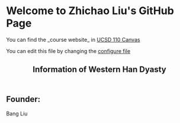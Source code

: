 <!DOCTYPE html>
<html>
<head>
         <title>User pics</title>
         <!-- <link rel="stylesheet" href="admin.css" title="" type="text/css" media="screen" charset="utf-8">  -->
</head>
<body>
<main id="main-content">
   <h1>Welcome to Zhichao Liu's GitHub Page</h1>
   <p> You can find the _course website_ in  <a href=https://canvas.ucsd.edu/courses/21783>UCSD 110 Canvas</a>  </p>
   <p> You can edit this file by changing the <a href=./_config.yml>configure file</a> </p>
   
<article class="Han Dyasty">
    <header>
      <h2>Information of Western Han Dyasty</h1>
    </header>     
    <article class="people">
        <h2>Founder:</h2>
        <p>Bang Liu</p>
    </article>
</article>
</main>
</body>
</html>

